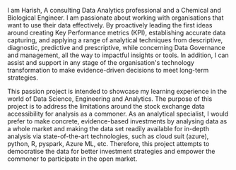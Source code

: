 I am Harish, A consulting Data Analytics professional and a Chemical and Biological Engineer. I am passionate about working with organisations that want to use their data effectively. By proactively leading the first ideas around creating Key Performance metrics (KPI), establishing accurate data capturing, and applying a range of analytical techniques from descriptive, diagnostic, predictive and prescriptive, while concerning Data Governance and management, all the way to impactful insights or tools. In addition, I can assist and support in any stage of the organisation's technology transformation to make evidence-driven decisions to meet long-term strategies. 

This passion project is intended to showcase my learning experience in the world of Data Science, Engineering and Analytics. The purpose of this project is to address the limitations around the stock exchange data accessibility for analysis as a commoner. As an analytical specialist, I would prefer to make concrete, evidence-based investments by analysing data as a whole market and making the data set readily available for in-depth analysis via state-of-the-art technologies, such as cloud suit (azure), python, R, pyspark, Azure ML, etc. Therefore, this project attempts to democratise the data for better investment strategies and empower the commoner to participate in the open market. 
